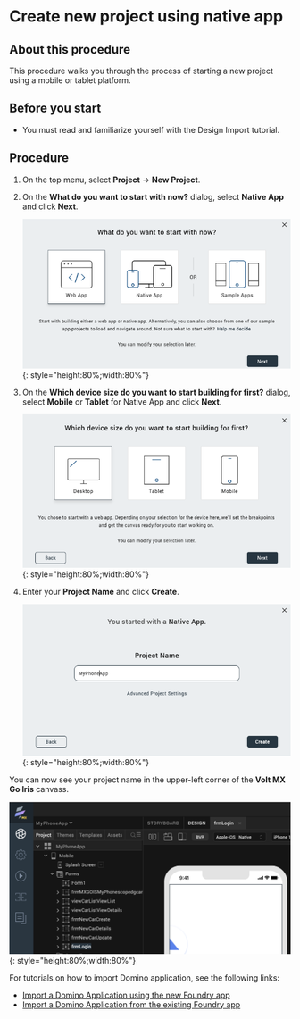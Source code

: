 # Create new project using native app

## About this procedure
 This procedure walks you through the process of starting a new project using a mobile or tablet platform.

## Before you start

  - You must read and familiarize yourself with the Design Import tutorial.

## Procedure
    
1. On the top menu, select **Project** &rarr; **New Project**.
2. On the **What do you want to start with now?** dialog, select **Native App** and click **Next**.

    ![](../assets/images/didevice.png){: style="height:80%;width:80%"}

3. On the **Which device size do you want to start building for first?** dialog, select **Mobile** or **Tablet** for Native App and click **Next**.

    ![](../assets/images/distart.png){: style="height:80%;width:80%"}

4. Enter your **Project Name** and click **Create**.  
  
    ![](../assets/images/diprojectnamemob.png){: style="height:80%;width:80%"}
 
You can now see your project name in the upper-left corner of the **Volt MX Go Iris** canvass.

![](../assets/images/diappnamemob.png){: style="height:80%;width:80%"}

For tutorials on how to import Domino application, see the following links:

- [Import a Domino Application using the new Foundry app](../tutorials/designimport.md#import-a-domino-application-using-the-new-foundry-app)
- [Import a Domino Application from the existing Foundry app](../tutorials/designimport.md#import-a-domino-application-from-the-existing-foundry-app)